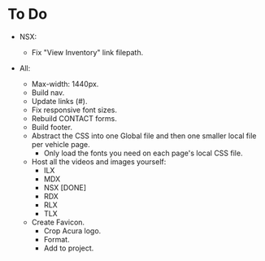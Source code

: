 # To Do

- NSX:
  - Fix "View Inventory" link filepath.

- All:
  - Max-width: 1440px.
  - Build nav.
  - Update links (#).
  - Fix responsive font sizes.
  - Rebuild CONTACT forms.
  - Build footer.
  - Abstract the CSS into one Global file and then one smaller local file per vehicle page.
    - Only load the fonts you need on each page's local CSS file.
  - Host all the videos and images yourself:
    - ILX
    - MDX
    - NSX [DONE]
    - RDX
    - RLX
    - TLX
  - Create Favicon.
    - Crop Acura logo.
    - Format.
    - Add to project.
  
